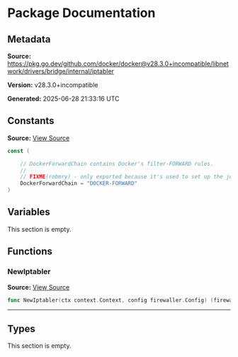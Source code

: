 # Package Documentation

## Metadata

**Source:** https://pkg.go.dev/github.com/docker/docker@v28.3.0+incompatible/libnetwork/drivers/bridge/internal/iptabler

**Version:** v28.3.0+incompatible

**Generated:** 2025-06-28 21:33:16 UTC

## Constants

**Source:** [View Source](https://github.com/docker/docker/blob/v28.3.0/libnetwork/drivers/bridge/internal/iptabler/iptabler.go#L15)

```go
const (

	// DockerForwardChain contains Docker's filter-FORWARD rules.
	//
	// FIXME(robmry) - only exported because it's used to set up the jump to swarm's DOCKER-INGRESS chain.
	DockerForwardChain = "DOCKER-FORWARD"
)
```

## Variables

This section is empty.

## Functions

### NewIptabler

**Source:** [View Source](https://github.com/docker/docker/blob/v28.3.0/libnetwork/drivers/bridge/internal/iptabler/iptabler.go#L42)  

```go
func NewIptabler(ctx context.Context, config firewaller.Config) (firewaller.Firewaller, error)
```

---

## Types

This section is empty.

